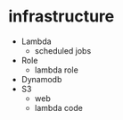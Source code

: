 # infrastructure

- Lambda
    - scheduled jobs
- Role
    - lambda role
- Dynamodb
- S3
    - web
    - lambda code
